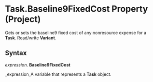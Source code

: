 
# Task.Baseline9FixedCost Property (Project)

Gets or sets the baseline9 fixed cost of any nonresource expense for a  **Task**. Read/write  **Variant**.


## Syntax

 _expression_. **Baseline9FixedCost**

 _expression_A variable that represents a  **Task** object.

